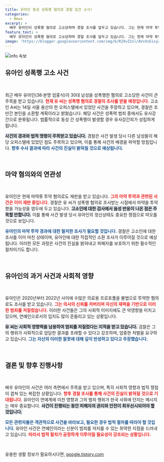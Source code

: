 ```yaml
---
title: 유아인 동성 성폭행 혐의로 경찰 입건 소식!
categories:
  - News
excerpt: >
  배우 유아인이 성폭행 혐의로 고소당하며 경찰 조사를 앞두고 있습니다. 그는 현재 마약 투약 혐의로 재판 중이며, 사건의 충격과 진실이 무엇인지 궁금증을 자극합니다.
feature_text: >
  배우 유아인이 성폭행 혐의로 고소당하며 경찰 조사를 앞두고 있습니다. 그는 현재 마약 투약 혐의로 재판 중이며, 사건의 충격과 진실이 무엇인지 궁금증을 자극합니다.
image: 'https://blogger.googleusercontent.com/img/b/R29vZ2xl/AVvXsEixyZcFfHzMRdzZMjFBmAUKJYCLCGyLL1o632UiGVXcaFdKo_bkvkuCioo0uUKlGfBVcT3P84aROyZIXSBEx3Aw5nCQ3pTgDom1WDC4m8eifvWiAmWEEVb4x6G_l8C0QH225ldMjyaFvpxGEBGNO37VmDTDMHGhJPq73UglMfDca1-0aw/s1600/blogspot.png'
---
```


<p><img src="https://blogger.googleusercontent.com/img/b/R29vZ2xl/AVvXsEixyZcFfHzMRdzZMjFBmAUKJYCLCGyLL1o632UiGVXcaFdKo_bkvkuCioo0uUKlGfBVcT3P84aROyZIXSBEx3Aw5nCQ3pTgDom1WDC4m8eifvWiAmWEEVb4x6G_l8C0QH225ldMjyaFvpxGEBGNO37VmDTDMHGhJPq73UglMfDca1-0aw/s1600/blogspot.png" alt="info 속보" /></p>

<h2 data-ke-size="size26">유아인 성폭행 고소 사건</h2>

<p data-ke-size="size16">&nbsp;</p>

<p data-ke-size="size16">최근 배우 유아인(38·본명 엄홍식)이 30대 남성을 성폭행한 혐의로 고소당한 사건이 큰 주목을 받고 있습니다. <b><span style="color: #ee2323;">현재 유 씨는 성폭행 혐의로 경찰의 조사를 받을 예정입니다.</span></b> 고소인 A씨는 14일 서울 용산의 한 오피스텔에서 있었던 사건을 주장하고 있으며, 경찰은 조만간 본인을 소환할 계획이라고 밝혔습니다. 해당 사건은 성폭력 범죄 중에서도 유사강간으로 분류됩니다. 법률적으로 동성 간 성폭행이 발생할 경우 유사강간죄가 성립하게 됩니다.</p>

<p data-ke-size="size16"><b><span style="background-color: #21538527;">사건의 경과와 법적 명령이 주목받고 있습니다.</span></b> 경찰은 사건 발생 당시 다른 남성들이 해당 오피스텔에 있었던 점도 주목하고 있으며, 이를 통해 사건의 배경을 파악할 방침입니다. <b><span style="color: #1a5490;">향후 수사 결과에 따라 사건의 진실이 밝혀질 것으로 예상됩니다.</span></b></p>

<p data-ke-size="size16">&nbsp;</p>

<h2 data-ke-size="size26">마약 혐의와의 연관성</h2>

<p data-ke-size="size16">&nbsp;</p>

<p data-ke-size="size16">유아인은 현재 마약류 투약 혐의로도 재판을 받고 있습니다. <b><span style="color: #ee2323;">그의 마약 투약과 관련된 사건은 이미 재판 중입니다.</span></b> 경찰은 유 씨가 성폭행 혐의로 조사받는 시점에서 마약을 투약했을 가능성을 염두에 두고 있습니다. <b><span style="background-color: #21538527;">고소인에 대한 검사에서 음성 반응이 나온 점은 주목할 만합니다.</span></b> 이를 통해 사건 발생 당시 유아인의 정신상태도 중요한 쟁점으로 떠오를 것으로 보입니다.</p>

<p data-ke-size="size16"><b><span style="color: #1a5490;">유아인의 마약 투약 경과에 대한 철저한 조사가 필요할 것입니다.</span></b> 경찰은 고소인에 대한 조사를 이미 마친 상태이며, 유아인에 대한 직접적인 소환 조사가 이루어질 것으로 예상됩니다. 이러한 모든 과정은 사건의 진실을 밝혀내고 피해자를 보호하기 위한 필수적인 절차이기도 합니다.</p>

<p data-ke-size="size16">&nbsp;</p>

<h2 data-ke-size="size26">유아인의 과거 사건과 사회적 영향</h2>

<p data-ke-size="size16">&nbsp;</p>

<p data-ke-size="size16">유아인은 2020년부터 2022년 사이에 수많은 의료용 프로포폴을 불법으로 투약한 혐의로도 조사를 받고 있습니다. <b><span style="color: #ee2323;">그는 의사의 신뢰를 저버리며 자신의 재력을 기반으로 이러한 범죄를 저질렀습니다.</span></b> 이러한 사건들은 그의 사회적 이미지에도 큰 악영향을 미치고 있으며, 연예인으로서의 입지도 많이 흔들리고 있는 상황입니다.</p>

<p data-ke-size="size16"><b><span style="background-color: #21538527;">유 씨는 사회적 영향력을 남용하여 범죄를 저질렀다는 지적을 받고 있습니다.</span></b> 검찰은 그의 행위가 사회적으로 암담한 결과를 초래할 수 있다고 강조하며, 엄중한 처벌을 요구하고 있습니다. <b><span style="color: #1a5490;">그는 자신의 이러한 잘못에 대해 깊이 반성하고 있다고 주장했습니다.</span></b></p>

<p data-ke-size="size16">&nbsp;</p>

<h2 data-ke-size="size26">결론 및 향후 진행사항</h2>

<p data-ke-size="size16">&nbsp;</p>

<p data-ke-size="size16">배우 유아인의 사건은 여러 측면에서 주목을 받고 있으며, 특히 사회적 영향과 법적 쟁점이 겹쳐 있는 복잡한 상황입니다. <b><span style="color: #ee2323;">향후 경찰 조사를 통해 사건의 진실이 밝혀질 것으로 기대됩니다.</span></b> 유아인이 연예계에 미친 영향과 그의 범죄 행위가 한국 사회에 던지는 메시지는 매우 중요합니다. <b><span style="background-color: #21538527;">사건이 진행되는 동안 피해자의 권리와 안전이 최우선시되어야 할 것입니다.</span></b></p>

<p data-ke-size="size16"><b><span style="color: #1a5490;">모든 관련자들은 객관적으로 사건을 바라보고, 필요한 경우 법적 절차를 따라야 할 것입니다.</span></b> 유아인 사건은 연예인이라는 신분이 범죄를 저지를 수 있는 취약한 지점을 드러내고 있습니다. <b><span style="color: #ee2323;">따라서 법적 절차가 공정하게 이루어질 필요성이 강조되는 상황입니다.</span></b></p>

<p data-ke-size="size16">&nbsp;</p>
유용한 생활 정보가 필요하시다면, <a href="https://qoogle.tistory.com" rel="dofollow">qoogle.tistory.com</a>


